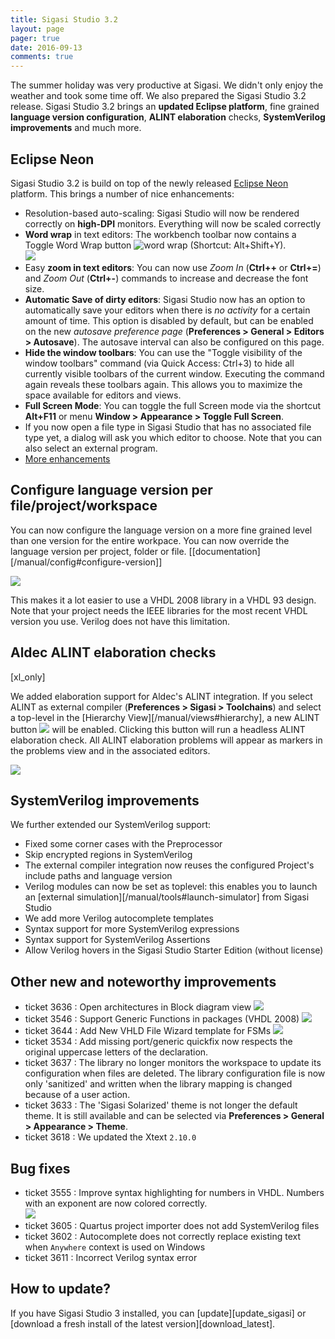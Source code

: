 ```yaml
---
title: Sigasi Studio 3.2
layout: page
pager: true
date: 2016-09-13
comments: true
---
```


The summer holiday was very productive at Sigasi. We didn't only enjoy the weather and took some time off. We also prepared the Sigasi Studio 3.2 release.
Sigasi Studio 3.2 brings an **updated Eclipse platform**, fine grained **language version configuration**, **ALINT elaboration** checks, **SystemVerilog improvements** and much more.

## Eclipse Neon

Sigasi Studio 3.2 is build on top of the newly released [Eclipse Neon](https://eclipse.org/neon/) platform. This brings a number of nice enhancements:


- Resolution-based auto-scaling: Sigasi Studio will now be rendered correctly on **high-DPI** monitors. Everything will now be scaled correctly
- **Word wrap** in text editors: The workbench toolbar now contains a Toggle Word Wrap button ![word wrap](3.2/wordwrap.png) (Shortcut: Alt+Shift+Y).  
     ![](3.2/word_wrap_editor.png)  
- Easy **zoom in text editors**: You can now use _Zoom In_ (**Ctrl++** or **Ctrl+=**) and _Zoom Out_ (**Ctrl+-**) commands to increase and decrease the font size.
- **Automatic Save of dirty editors**: Sigasi Studio now has an option to automatically save your editors when there is _no activity_ for a certain amount of time. This option is disabled by default, but can be enabled on the new _autosave preference page_ (**Preferences > General > Editors > Autosave**). The autosave interval can also be configured on this page.
- **Hide the window toolbars**: You can use the "Toggle visibility of the window toolbars" command (via Quick Access: Ctrl+3) to hide all currently visible toolbars of the current window. Executing the command again reveals these toolbars again. This allows you to maximize the space available for editors and views.
- **Full Screen Mode**: You can toggle the full Screen mode via the shortcut **Alt+F11** or menu **Window > Appearance > Toggle Full Screen**.
- If you now open a file type in Sigasi Studio that has no associated file type yet, a dialog will ask you which editor to choose. Note that you can also select an external program.
- [More enhancements](https://www.eclipse.org/eclipse/news/4.6/platform.php)

## Configure language version per file/project/workspace

You can now configure the language version on a more fine grained level than one version for the entire workpace. You can now override the language version per project, folder or file. \[[documentation][/manual/config#configure-version]\]

![](3.2/vhdl_version.png)

This makes it a lot easier to use a VHDL 2008 library in a VHDL 93 design. Note that your project needs the IEEE libraries for the most recent VHDL version you use. Verilog does not have this limitation. 


## Aldec ALINT elaboration checks
[xl_only]

We added elaboration support for Aldec's ALINT integration. If you select ALINT as external compiler (**Preferences > Sigasi > Toolchains**) and select a top-level in the [Hierarchy View][/manual/views#hierarchy], a new ALINT button ![](3.2/alint_button.png) will be enabled. Clicking this button will run a headless ALINT elaboration check. All ALINT elaboration problems will appear as markers in the problems view and in the associated editors.   

![](3.2/alint.png)

## SystemVerilog improvements

We further extended our SystemVerilog support:

- Fixed some corner cases with the Preprocessor
- Skip encrypted regions in SystemVerilog
- The external compiler integration now reuses the configured Project's include paths and language version
- Verilog modules can now be set as toplevel: this enables you to launch an [external simulation][/manual/tools#launch-simulator] from Sigasi Studio
- We add more Verilog autocomplete templates
- Syntax support for more SystemVerilog expressions
- Syntax support for SystemVerilog Assertions
- Allow Verilog hovers in the Sigasi Studio Starter Edition (without license)


## Other new and noteworthy improvements

- ticket 3636 : Open architectures in Block diagram view
  ![](3.2/block_open_architecture.png)
- ticket 3546 : Support Generic Functions in packages (VHDL 2008)
  ![](3.2/generic_functions.png)
- ticket 3644 : Add New VHLD File Wizard template for FSMs
  ![](3.2/new_fsm.png)
- ticket 3534 : Add missing port/generic quickfix now respects the original uppercase letters of the declaration.
- ticket 3637 : The library no longer monitors the workspace to update its configuration when files are deleted. The library configuration file is now only 'sanitized' and written when the library mapping is changed because of a user action.
- ticket 3633 : The 'Sigasi Solarized' theme is not longer the default theme. It is still available and can be selected via **Preferences > General > Appearance > Theme**.
- ticket 3618 : We updated the Xtext `2.10.0`

## Bug fixes

- ticket 3555 : Improve syntax highlighting for numbers in VHDL. Numbers with an exponent are now colored correctly.  
  ![](3.2/numbers.png)
- ticket 3605 : Quartus project importer does not add SystemVerilog files
- ticket 3602 : Autocomplete does not correctly replace existing text when `Anywhere` context is used on Windows
- ticket 3611 : Incorrect Verilog syntax error

## How to update?

If you have Sigasi Studio 3 installed, you can [update][update_sigasi] or [download a fresh install of the latest version][download_latest].

